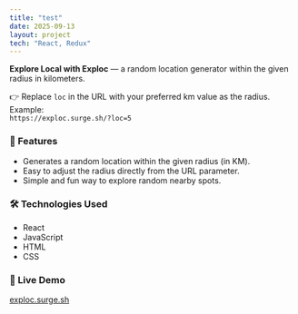 ```yaml
---
title: "test"
date: 2025-09-13
layout: project
tech: "React, Redux"
---
```


**Explore Local with Exploc** — a random location generator within the given radius in kilometers.

👉 Replace `loc` in the URL with your preferred km value as the radius. Example:  
`https://exploc.surge.sh/?loc=5`

### 🌟 Features

- Generates a random location within the given radius (in KM).
- Easy to adjust the radius directly from the URL parameter.
- Simple and fun way to explore random nearby spots.

### 🛠️ Technologies Used

- React
- JavaScript
- HTML
- CSS

### 🔗 Live Demo

[exploc.surge.sh](https://exploc.surge.sh/?loc=5)
